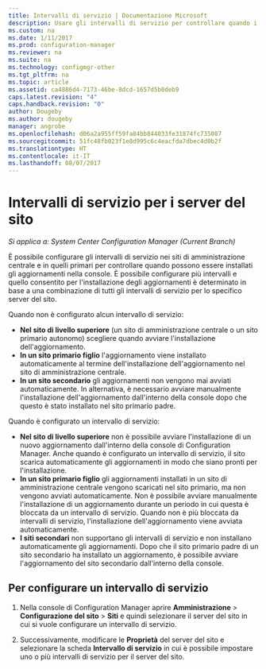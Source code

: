 ```yaml
---
title: Intervalli di servizio | Documentazione Microsoft
description: Usare gli intervalli di servizio per controllare quando i siti di System Center Configuration Manager installano gli aggiornamenti.
ms.custom: na
ms.date: 1/11/2017
ms.prod: configuration-manager
ms.reviewer: na
ms.suite: na
ms.technology: configmgr-other
ms.tgt_pltfrm: na
ms.topic: article
ms.assetid: ca4886d4-7173-46be-8dcd-1657d5b0deb9
caps.latest.revision: "4"
caps.handback.revision: "0"
author: Dougeby
ms.author: dougeby
manager: angrobe
ms.openlocfilehash: d06a2a955ff59fa84bb844033fe31874fc735087
ms.sourcegitcommit: 51fc48fb023f1e8d995c6c4eacfda7dbec4d0b2f
ms.translationtype: HT
ms.contentlocale: it-IT
ms.lasthandoff: 08/07/2017
---
```

#  <a name="service-windows-for-site-servers"></a>Intervalli di servizio per i server del sito

*Si applica a: System Center Configuration Manager (Current Branch)*

È possibile configurare gli intervalli di servizio nei siti di amministrazione centrale e in quelli primari per controllare quando possono essere installati gli aggiornamenti nella console.  È possibile configurare più intervalli e quello consentito per l'installazione degli aggiornamenti è determinato in base a una combinazione di tutti gli intervalli di servizio per lo specifico server del sito.

Quando non è configurato alcun intervallo di servizio:
- **Nel sito di livello superiore** (un sito di amministrazione centrale o un sito primario autonomo) scegliere quando avviare l'installazione dell'aggiornamento.
- **In un sito primario figlio** l'aggiornamento viene installato automaticamente al termine dell'installazione dell'aggiornamento nel sito di amministrazione centrale.
- **In un sito secondario** gli aggiornamenti non vengono mai avviati automaticamente. In alternativa, è necessario avviare manualmente l'installazione dell'aggiornamento dall'interno della console dopo che questo è stato installato nel sito primario padre.

Quando è configurato un intervallo di servizio:
- **Nel sito di livello superiore** non è possibile avviare l'installazione di un nuovo aggiornamento dall'interno della console di Configuration Manager. Anche quando è configurato un intervallo di servizio, il sito scarica automaticamente gli aggiornamenti in modo che siano pronti per l'installazione.  
- **In un sito primario figlio** gli aggiornamenti installati in un sito di amministrazione centrale vengono scaricati nel sito primario, ma non vengono avviati automaticamente. Non è possibile avviare manualmente l'installazione di un aggiornamento durante un periodo in cui questa è bloccata da un intervallo di servizio. Quando non è più bloccata da intervalli di servizio, l'installazione dell'aggiornamento viene avviata automaticamente.
- **I siti secondari** non supportano gli intervalli di servizio e non installano automaticamente gli aggiornamenti. Dopo che il sito primario padre di un sito secondario ha installato un aggiornamento, è possibile avviare l'aggiornamento del sito secondario dall'interno della console.

## <a name="to-configure-a-service-window"></a>Per configurare un intervallo di servizio

1.  Nella console di Configuration Manager aprire **Amministrazione** > **Configurazione del sito** > **Siti** e quindi selezionare il server del sito in cui si vuole configurare un intervallo di servizio.  

2.  Successivamente, modificare le **Proprietà** del server del sito e selezionare la scheda **Intervallo di servizio** in cui è possibile impostare uno o più intervalli di servizio per il server del sito.  
